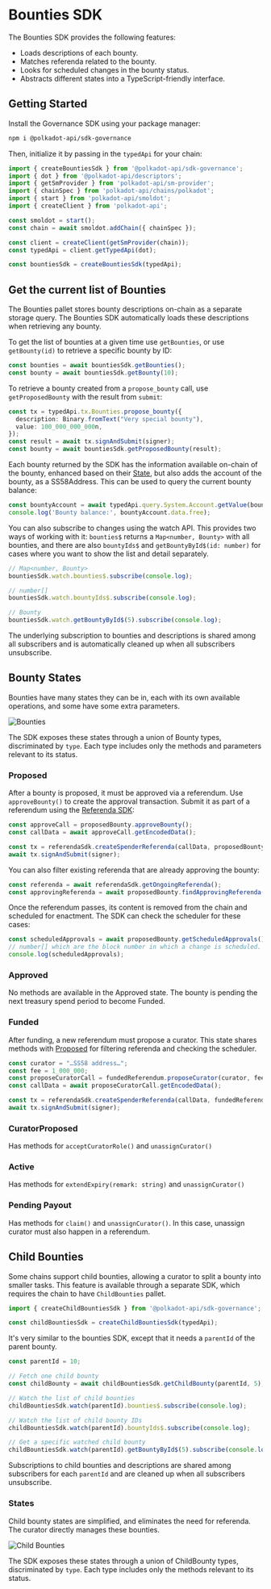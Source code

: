 # Bounties SDK

The Bounties SDK provides the following features:

- Loads descriptions of each bounty.
- Matches referenda related to the bounty.
- Looks for scheduled changes in the bounty status.
- Abstracts different states into a TypeScript-friendly interface.

## Getting Started

Install the Governance SDK using your package manager:

```sh
npm i @polkadot-api/sdk-governance
```

Then, initialize it by passing in the `typedApi` for your chain:

```ts
import { createBountiesSdk } from '@polkadot-api/sdk-governance';
import { dot } from '@polkadot-api/descriptors';
import { getSmProvider } from 'polkadot-api/sm-provider';
import { chainSpec } from 'polkadot-api/chains/polkadot';
import { start } from 'polkadot-api/smoldot';
import { createClient } from 'polkadot-api';

const smoldot = start();
const chain = await smoldot.addChain({ chainSpec });

const client = createClient(getSmProvider(chain));
const typedApi = client.getTypedApi(dot);

const bountiesSdk = createBountiesSdk(typedApi);
```

## Get the current list of Bounties

The Bounties pallet stores bounty descriptions on-chain as a separate storage query. The Bounties SDK automatically loads these descriptions when retrieving any bounty.

To get the list of bounties at a given time use `getBounties`, or use `getBounty(id)` to retrieve a specific bounty by ID:

```ts
const bounties = await bountiesSdk.getBounties();
const bounty = await bountiesSdk.getBounty(10);
```

To retrieve a bounty created from a `propose_bounty` call, use `getProposedBounty` with the result from `submit`:

```ts
const tx = typedApi.tx.Bounties.propose_bounty({
  description: Binary.fromText("Very special bounty"),
  value: 100_000_000_000n,
});
const result = await tx.signAndSubmit(signer);
const bounty = await bountiesSdk.getProposedBounty(result);
```

Each bounty returned by the SDK has the information available on-chain of the bounty, enhanced based on their [State](#bounty-states), but also adds the account of the bounty, as a SS58Address. This can be used to query the current bounty balance:

```ts
const bountyAccount = await typedApi.query.System.Account.getValue(bounty.account);
console.log('Bounty balance:', bountyAccount.data.free);
```

You can also subscribe to changes using the watch API. This provides two ways of working with it: `bounties$` returns a `Map<number, Bounty>` with all bounties, and there are also `bountyIds$` and `getBountyById$(id: number)` for cases where you want to show the list and detail separately.

```ts
// Map<number, Bounty>
bountiesSdk.watch.bounties$.subscribe(console.log);

// number[]
bountiesSdk.watch.bountyIds$.subscribe(console.log);

// Bounty
bountiesSdk.watch.getBountyById$(5).subscribe(console.log);
```

The underlying subscription to bounties and descriptions is shared among all subscribers and is automatically cleaned up when all subscribers unsubscribe.

## Bounty States

Bounties have many states they can be in, each with its own available operations, and some have some extra parameters.

![Bounties](/bounties.png)

The SDK exposes these states through a union of Bounty types, discriminated by `type`. Each type includes only the methods and parameters relevant to its status.

### Proposed

After a bounty is proposed, it must be approved via a referendum. Use `approveBounty()` to create the approval transaction. Submit it as part of a referendum using the [Referenda SDK](/sdks/governance/referenda):

```ts
const approveCall = proposedBounty.approveBounty();
const callData = await approveCall.getEncodedData();

const tx = referendaSdk.createSpenderReferenda(callData, proposedBounty.value);
await tx.signAndSubmit(signer);
```

You can also filter existing referenda that are already approving the bounty:

```ts
const referenda = await referendaSdk.getOngoingReferenda();
const approvingReferenda = await proposedBounty.findApprovingReferenda(referenda);
```

Once the referendum passes, its content is removed from the chain and scheduled for enactment. The SDK can check the scheduler for these cases:

```ts
const scheduledApprovals = await proposedBounty.getScheduledApprovals();
// number[] which are the block number in which a change is scheduled.
console.log(scheduledApprovals);
```

### Approved

No methods are available in the Approved state. The bounty is pending the next treasury spend period to become Funded.

### Funded

After funding, a new referendum must propose a curator. This state shares methods with [Proposed](#proposed) for filtering referenda and checking the scheduler.

```ts
const curator = "…SS58 address…";
const fee = 1_000_000;
const proposeCuratorCall = fundedReferendum.proposeCurator(curator, fee);
const callData = await proposeCuratorCall.getEncodedData();

const tx = referendaSdk.createSpenderReferenda(callData, fundedReferendum.value);
await tx.signAndSubmit(signer);
```

### CuratorProposed

Has methods for `acceptCuratorRole()` and `unassignCurator()`

### Active

Has methods for `extendExpiry(remark: string)` and `unassignCurator()`

### Pending Payout

Has methods for `claim()` and `unassignCurator()`. In this case, unassign curator must also happen in a referendum.

## Child Bounties

Some chains support child bounties, allowing a curator to split a bounty into smaller tasks. This feature is available through a separate SDK, which requires the chain to have `ChildBounties` pallet.

```ts
import { createChildBountiesSdk } from '@polkadot-api/sdk-governance';

const childBountiesSdk = createChildBountiesSdk(typedApi);
```

It's very similar to the bounties SDK, except that it needs a `parentId` of the parent bounty.

```ts
const parentId = 10;

// Fetch one child bounty
const childBounty = await childBountiesSdk.getChildBounty(parentId, 5);

// Watch the list of child bounties
childBountiesSdk.watch(parentId).bounties$.subscribe(console.log);

// Watch the list of child bounty IDs
childBountiesSdk.watch(parentId).bountyIds$.subscribe(console.log);

// Get a specific watched child bounty
childBountiesSdk.watch(parentId).getBountyById$(5).subscribe(console.log);
```

Subscriptions to child bounties and descriptions are shared among subscribers for each `parentId` and are cleaned up when all subscribers unsubscribe.

### States

Child bounty states are simplified, and eliminates the need for referenda. The curator directly manages these bounties.

![Child Bounties](/childBounties.png)

The SDK exposes these states through a union of ChildBounty types, discriminated by `type`. Each type includes only the methods relevant to its status.

